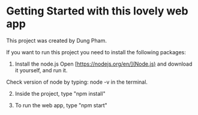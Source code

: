 # Getting Started with this lovely web app 

This project was created by Dung Pham.

If you want to run this project you need to install the following packages:


1. Install the node.js
Open [https://nodejs.org/en/](Node.js) and download it yourself, and run it.

Check version of node by typing: node -v in the terminal.

2. Inside the project, type "npm install"

3. To run the web app, type "npm start"
